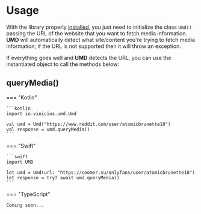 # Usage

With the library properly [installed](installation.md), you just need to initialize the class `Umd()` passing the URL of the website that you want to fetch media information. **UMD** will automatically detect what site/content you're trying to fetch media information; if the URL is not supported then it will throw an exception.

If everything goes well and **UMD** detects the URL, you can use the instantiated object to call the methods below:

## queryMedia()

=== "Kotlin"

    ```kotlin
    import io.vinicius.umd.Umd

    val umd = Umd("https://www.reddit.com/user/atomicbrunette18")
    val response = umd.queryMedia()
    ```

=== "Swift"

    ```swift
    import UMD

    let umd = Umd(url: "https://coomer.su/onlyfans/user/atomicbrunette18")
    let response = try? await umd.queryMedia()
    ```

=== "TypeScript"

    Coming soon...
